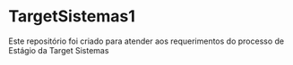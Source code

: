# TargetSistemas1
Este repositório foi criado para atender aos requerimentos do processo de Estágio da Target Sistemas
